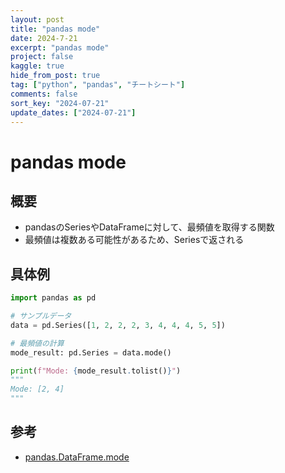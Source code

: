 ```yaml
---
layout: post
title: "pandas mode"
date: 2024-7-21
excerpt: "pandas mode"
project: false
kaggle: true
hide_from_post: true
tag: ["python", "pandas", "チートシート"]
comments: false
sort_key: "2024-07-21"
update_dates: ["2024-07-21"]
---
```


# pandas mode

## 概要
 - pandasのSeriesやDataFrameに対して、最頻値を取得する関数　
 - 最頻値は複数ある可能性があるため、Seriesで返される

## 具体例

```python
import pandas as pd

# サンプルデータ
data = pd.Series([1, 2, 2, 2, 3, 4, 4, 4, 5, 5])

# 最頻値の計算
mode_result: pd.Series = data.mode()

print(f"Mode: {mode_result.tolist()}")
"""
Mode: [2, 4]
"""
```

## 参考
 - [pandas.DataFrame.mode](https://pandas.pydata.org/docs/reference/api/pandas.DataFrame.mode.html)
